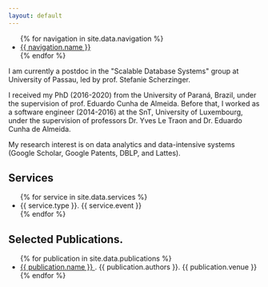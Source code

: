 ```yaml
---
layout: default
---
```


<ul>
{% for navigation in site.data.navigation %}
  <li>
    <a href="https://erlfilho.github.io/{{ navigation.link }}">
      {{ navigation.name }}
    </a>
  </li>
{% endfor %}
</ul>

I am currently a postdoc in the "Scalable Database Systems" group at University of Passau, led by prof. Stefanie Scherzinger.

I received my PhD (2016-2020) from the University of Paraná, Brazil, under the supervision of prof. Eduardo Cunha de Almeida. Before that, I worked as a software engineer (2014-2016) at the SnT, University of Luxembourg, under the supervision of professors Dr. Yves Le Traon and Dr. Eduardo Cunha de Almeida.

My research interest is on data analytics and data-intensive systems (Google Scholar, Google Patents, DBLP, and Lattes).

## Services

<ul>
{% for service in site.data.services %}
  <li>
      {{ service.type }}. {{ service.event }}
  </li>
{% endfor %}
</ul>


## Selected Publications.

<ul>
{% for publication in site.data.publications %}
    <li>
      <a href="{{ publication.link }}"> {{ publication.name }} </a>. {{ publication.authors }}. {{ publication.venue }}
    </li>
{% endfor %}
</ul>


